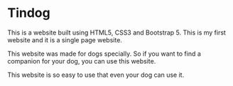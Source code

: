 # Tindog

This is a website built using HTML5, CSS3 and Bootstrap 5. This is my first website and it is a single page website.

This website was made for dogs specially. So if you want to find a companion for your dog, you can use this website.

This website is so easy to use that even your dog can use it.
